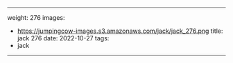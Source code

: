 
---
weight: 276
images:
- https://jumpingcow-images.s3.amazonaws.com/jack/jack_276.png
title: jack 276
date: 2022-10-27
tags:
- jack
---

